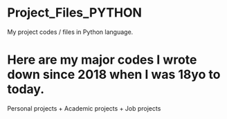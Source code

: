 # Project_Files_PYTHON
My project codes / files in Python language.

# Here are my major codes I wrote down since 2018 when I was 18yo to today.
Personal projects + Academic projects + Job projects
